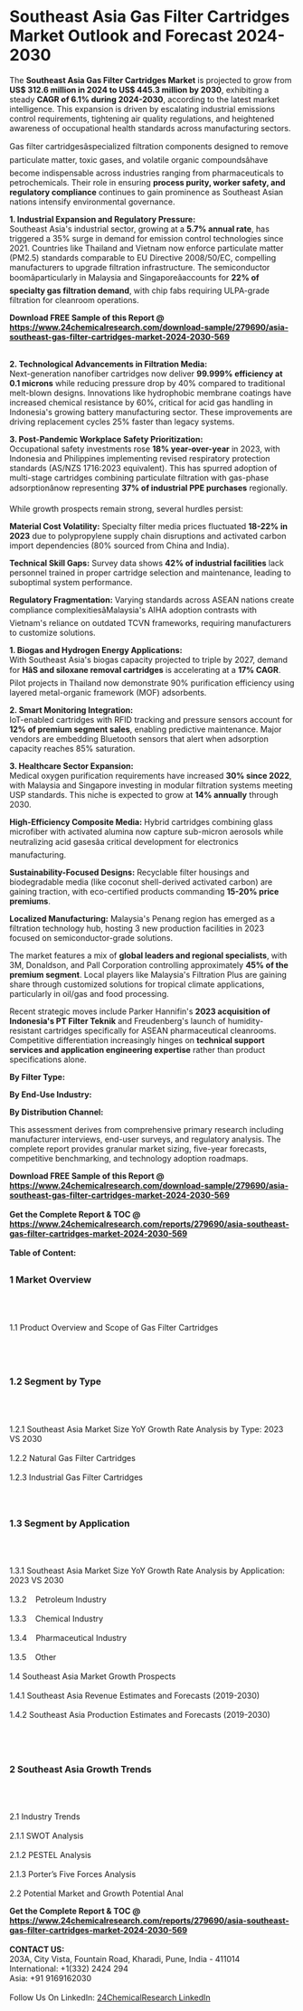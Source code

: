 <h1>Southeast Asia Gas Filter Cartridges Market Outlook and Forecast 2024-2030</h1><p>The <strong>Southeast Asia Gas Filter Cartridges Market</strong> is projected to grow from <strong>US$ 312.6 million in 2024 to US$ 445.3 million by 2030</strong>, exhibiting a steady <strong>CAGR of 6.1% during 2024-2030</strong>, according to the latest market intelligence. This expansion is driven by escalating industrial emissions control requirements, tightening air quality regulations, and heightened awareness of occupational health standards across manufacturing sectors.</p><p>Gas filter cartridgesâspecialized filtration components designed to remove particulate matter, toxic gases, and volatile organic compoundsâhave become indispensable across industries ranging from pharmaceuticals to petrochemicals. Their role in ensuring <strong>process purity, worker safety, and regulatory compliance</strong> continues to gain prominence as Southeast Asian nations intensify environmental governance.</p><p><strong>1. Industrial Expansion and Regulatory Pressure:</strong><br>
Southeast Asia's industrial sector, growing at a <strong>5.7% annual rate</strong>, has triggered a 35% surge in demand for emission control technologies since 2021. Countries like Thailand and Vietnam now enforce particulate matter (PM2.5) standards comparable to EU Directive 2008/50/EC, compelling manufacturers to upgrade filtration infrastructure. The semiconductor boomâparticularly in Malaysia and Singaporeâaccounts for <strong>22% of specialty gas filtration demand</strong>, with chip fabs requiring ULPA-grade filtration for cleanroom operations.</p><div><b>Download FREE Sample of this Report @ 
            <a href="https://www.24chemicalresearch.com/download-sample/279690/asia-southeast-gas-filter-cartridges-market-2024-2030-569">
            https://www.24chemicalresearch.com/download-sample/279690/asia-southeast-gas-filter-cartridges-market-2024-2030-569</a></b></div><br><p><strong>2. Technological Advancements in Filtration Media:</strong><br>
Next-generation nanofiber cartridges now deliver <strong>99.999% efficiency at 0.1 microns</strong> while reducing pressure drop by 40% compared to traditional melt-blown designs. Innovations like hydrophobic membrane coatings have increased chemical resistance by 60%, critical for acid gas handling in Indonesia's growing battery manufacturing sector. These improvements are driving replacement cycles 25% faster than legacy systems.</p><p><strong>3. Post-Pandemic Workplace Safety Prioritization:</strong><br>
Occupational safety investments rose <strong>18% year-over-year</strong> in 2023, with Indonesia and Philippines implementing revised respiratory protection standards (AS/NZS 1716:2023 equivalent). This has spurred adoption of multi-stage cartridges combining particulate filtration with gas-phase adsorptionânow representing <strong>37% of industrial PPE purchases</strong> regionally.</p><p>While growth prospects remain strong, several hurdles persist:</p><p><strong>Material Cost Volatility:</strong> Specialty filter media prices fluctuated <strong>18-22% in 2023</strong> due to polypropylene supply chain disruptions and activated carbon import dependencies (80% sourced from China and India).</p><p><strong>Technical Skill Gaps:</strong> Survey data shows <strong>42% of industrial facilities</strong> lack personnel trained in proper cartridge selection and maintenance, leading to suboptimal system performance.</p><p><strong>Regulatory Fragmentation:</strong> Varying standards across ASEAN nations create compliance complexitiesâMalaysia's AIHA adoption contrasts with Vietnam's reliance on outdated TCVN frameworks, requiring manufacturers to customize solutions.</p><p><strong>1. Biogas and Hydrogen Energy Applications:</strong><br>
With Southeast Asia's biogas capacity projected to triple by 2027, demand for <strong>HâS and siloxane removal cartridges</strong> is accelerating at a <strong>17% CAGR</strong>. Pilot projects in Thailand now demonstrate 90% purification efficiency using layered metal-organic framework (MOF) adsorbents.</p><p><strong>2. Smart Monitoring Integration:</strong><br>
IoT-enabled cartridges with RFID tracking and pressure sensors account for <strong>12% of premium segment sales</strong>, enabling predictive maintenance. Major vendors are embedding Bluetooth sensors that alert when adsorption capacity reaches 85% saturation.</p><p><strong>3. Healthcare Sector Expansion:</strong><br>
Medical oxygen purification requirements have increased <strong>30% since 2022</strong>, with Malaysia and Singapore investing in modular filtration systems meeting USP  standards. This niche is expected to grow at <strong>14% annually</strong> through 2030.</p><p><strong>High-Efficiency Composite Media:</strong> Hybrid cartridges combining glass microfiber with activated alumina now capture sub-micron aerosols while neutralizing acid gasesâa critical development for electronics manufacturing.</p><p><strong>Sustainability-Focused Designs:</strong> Recyclable filter housings and biodegradable media (like coconut shell-derived activated carbon) are gaining traction, with eco-certified products commanding <strong>15-20% price premiums</strong>.</p><p><strong>Localized Manufacturing:</strong> Malaysia's Penang region has emerged as a filtration technology hub, hosting 3 new production facilities in 2023 focused on semiconductor-grade solutions.</p><p>The market features a mix of <strong>global leaders and regional specialists</strong>, with 3M, Donaldson, and Pall Corporation controlling approximately <strong>45% of the premium segment</strong>. Local players like Malaysia's Filtration Plus are gaining share through customized solutions for tropical climate applications, particularly in oil/gas and food processing.</p><p>Recent strategic moves include Parker Hannifin's <strong>2023 acquisition of Indonesia's PT Filter Teknik</strong> and Freudenberg's launch of humidity-resistant cartridges specifically for ASEAN pharmaceutical cleanrooms. Competitive differentiation increasingly hinges on <strong>technical support services and application engineering expertise</strong> rather than product specifications alone.</p><p><strong>By Filter Type:</strong></p><p><strong>By End-Use Industry:</strong></p><p><strong>By Distribution Channel:</strong></p><p>This assessment derives from comprehensive primary research including manufacturer interviews, end-user surveys, and regulatory analysis. The complete report provides granular market sizing, five-year forecasts, competitive benchmarking, and technology adoption roadmaps.</p><div><b>Download FREE Sample of this Report @ 
            <a href="https://www.24chemicalresearch.com/download-sample/279690/asia-southeast-gas-filter-cartridges-market-2024-2030-569">
            https://www.24chemicalresearch.com/download-sample/279690/asia-southeast-gas-filter-cartridges-market-2024-2030-569</a></b></div><br><div><b>Get the Complete Report & TOC @ 
            <a href="https://www.24chemicalresearch.com/reports/279690/asia-southeast-gas-filter-cartridges-market-2024-2030-569">
            https://www.24chemicalresearch.com/reports/279690/asia-southeast-gas-filter-cartridges-market-2024-2030-569</a></b></div><br>
            <b>Table of Content:</b><p><h2><span style="font-size:16px"><strong>1 Market Overview&nbsp;&nbsp; &nbsp;</strong></span></h2><br />
<br />
<p>1.1 Product Overview and Scope of Gas Filter Cartridges&nbsp;</p><br />
<br />
<h2><strong><span style="font-size:16px">1.2 Segment by Type&nbsp;&nbsp; &nbsp;</span></strong></h2><br />
<br />
<p>1.2.1 Southeast Asia Market Size YoY Growth Rate Analysis by Type: 2023 VS 2030&nbsp;&nbsp; &nbsp;<br /><br />
1.2.2 Natural Gas Filter Cartridges&nbsp;&nbsp; &nbsp;<br /><br />
1.2.3 Industrial Gas Filter Cartridges<br /><br />
<br />
<h2><span style="font-size:16px"><strong>1.3 Segment by Application&nbsp;&nbsp;</strong></span></h2><br />
<br />
<p>1.3.1 Southeast Asia Market Size YoY Growth Rate Analysis by Application: 2023 VS 2030&nbsp;&nbsp; &nbsp;<br /><br />
1.3.2&nbsp;&nbsp; &nbsp;Petroleum Industry<br /><br />
1.3.3&nbsp;&nbsp; &nbsp;Chemical Industry<br /><br />
1.3.4&nbsp;&nbsp; &nbsp;Pharmaceutical Industry<br /><br />
1.3.5&nbsp;&nbsp; &nbsp;Other<br /><br />
1.4 Southeast Asia Market Growth Prospects&nbsp;&nbsp; &nbsp;<br /><br />
1.4.1 Southeast Asia Revenue Estimates and Forecasts (2019-2030)&nbsp;&nbsp; &nbsp;<br /><br />
1.4.2 Southeast Asia Production Estimates and Forecasts (2019-2030)&nbsp;&nbsp;</p><br />
<br />
<h2><span style="font-size:16px"><strong>2 Southeast Asia Growth Trends&nbsp;&nbsp; &nbsp;</strong></span></h2><br />
<br />
<p>2.1 Industry Trends&nbsp;&nbsp; &nbsp;<br /><br />
2.1.1 SWOT Analysis&nbsp;&nbsp; &nbsp;<br /><br />
2.1.2 PESTEL Analysis&nbsp;&nbsp; &nbsp;<br /><br />
2.1.3 Porter&rsquo;s Five Forces Analysis&nbsp;&nbsp; &nbsp;<br /><br />
2.2 Potential Market and Growth Potential Anal</p><div><b>Get the Complete Report & TOC @ 
            <a href="https://www.24chemicalresearch.com/reports/279690/asia-southeast-gas-filter-cartridges-market-2024-2030-569">
            https://www.24chemicalresearch.com/reports/279690/asia-southeast-gas-filter-cartridges-market-2024-2030-569</a></b></div><br><b>CONTACT US:</b><br>
            203A, City Vista, Fountain Road, Kharadi, Pune, India - 411014<br>
            International: +1(332) 2424 294<br>
            Asia: +91 9169162030 <br><br>
            Follow Us On LinkedIn: <a href="https://www.linkedin.com/company/24chemicalresearch/">24ChemicalResearch LinkedIn</a>